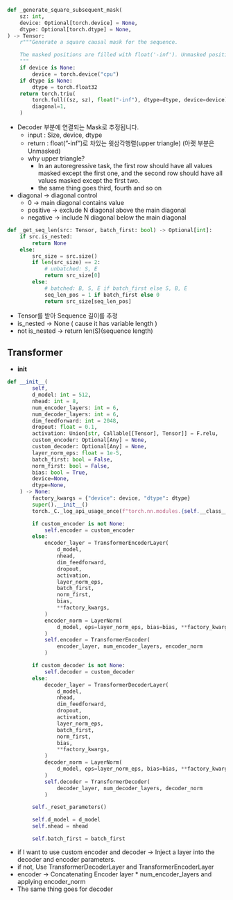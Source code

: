```python
def _generate_square_subsequent_mask(
    sz: int,
    device: Optional[torch.device] = None,
    dtype: Optional[torch.dtype] = None,
) -> Tensor:
    r"""Generate a square causal mask for the sequence.

    The masked positions are filled with float('-inf'). Unmasked positions are filled with float(0.0).
    """
    if device is None:
        device = torch.device("cpu")
    if dtype is None:
        dtype = torch.float32
    return torch.triu(
        torch.full((sz, sz), float("-inf"), dtype=dtype, device=device),
        diagonal=1,
    )
```

- Decoder 부분에 연결되는 Mask로 추정됩니다.
    - input : Size, device, dtype
    - return : float(”-inf”)로 차있는 윗삼각행렬(upper triangle) (아랫 부분은 Unmasked)
    - why upper triangle?
        - In an autoregressive task, the first row should have all values masked except the first one, and the second row should have all values masked except the first two.
        - the same thing goes third, fourth and so on
- diagonal → diagonal control
    - 0 → main diagonal contains value
    - positive → exclude N diagonal above the main diagonal
    - negative → include N diagonal below the main diagonal

```python
def _get_seq_len(src: Tensor, batch_first: bool) -> Optional[int]:
    if src.is_nested:
        return None
    else:
        src_size = src.size()
        if len(src_size) == 2:
            # unbatched: S, E
            return src_size[0]
        else:
            # batched: B, S, E if batch_first else S, B, E
            seq_len_pos = 1 if batch_first else 0
            return src_size[seq_len_pos]
```

- Tensor를 받아 Sequence 길이를 추정
- is_nested → None ( cause it has variable length )
- not is_nested → return len(S)(sequence length)

## Transformer

- __init__

```python
def __init__(
        self,
        d_model: int = 512,
        nhead: int = 8,
        num_encoder_layers: int = 6,
        num_decoder_layers: int = 6,
        dim_feedforward: int = 2048,
        dropout: float = 0.1,
        activation: Union[str, Callable[[Tensor], Tensor]] = F.relu,
        custom_encoder: Optional[Any] = None,
        custom_decoder: Optional[Any] = None,
        layer_norm_eps: float = 1e-5,
        batch_first: bool = False,
        norm_first: bool = False,
        bias: bool = True,
        device=None,
        dtype=None,
    ) -> None:
        factory_kwargs = {"device": device, "dtype": dtype}
        super().__init__()
        torch._C._log_api_usage_once(f"torch.nn.modules.{self.__class__.__name__}")

        if custom_encoder is not None:
            self.encoder = custom_encoder
        else:
            encoder_layer = TransformerEncoderLayer(
                d_model,
                nhead,
                dim_feedforward,
                dropout,
                activation,
                layer_norm_eps,
                batch_first,
                norm_first,
                bias,
                **factory_kwargs,
            )
            encoder_norm = LayerNorm(
                d_model, eps=layer_norm_eps, bias=bias, **factory_kwargs
            )
            self.encoder = TransformerEncoder(
                encoder_layer, num_encoder_layers, encoder_norm
            )

        if custom_decoder is not None:
            self.decoder = custom_decoder
        else:
            decoder_layer = TransformerDecoderLayer(
                d_model,
                nhead,
                dim_feedforward,
                dropout,
                activation,
                layer_norm_eps,
                batch_first,
                norm_first,
                bias,
                **factory_kwargs,
            )
            decoder_norm = LayerNorm(
                d_model, eps=layer_norm_eps, bias=bias, **factory_kwargs
            )
            self.decoder = TransformerDecoder(
                decoder_layer, num_decoder_layers, decoder_norm
            )

        self._reset_parameters()

        self.d_model = d_model
        self.nhead = nhead

        self.batch_first = batch_first
```

- if I want to use custom encoder and decoder → Inject a layer into the decoder and encoder parameters.
- if not, Use TransformerDecoderLayer and TransformerEncoderLayer
- encoder → Concatenating Encoder layer * num_encoder_layers and applying encoder_norm
- The same thing goes for decoder